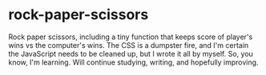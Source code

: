 # rock-paper-scissors

Rock paper scissors, including a tiny function that keeps score of player's wins vs the computer's wins.
The CSS is a dumpster fire, and I'm certain the JavaScript needs to be cleaned up, but I wrote it all by myself.
So, you know, I'm learning. Will continue studying, writing, and hopefully improving.
